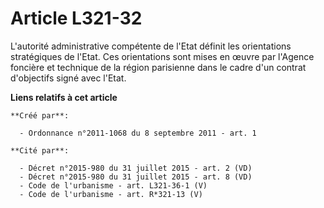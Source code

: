 # Article L321-32

L'autorité administrative compétente de l'Etat définit les orientations stratégiques de l'Etat. Ces orientations sont mises
en œuvre par l'Agence foncière et technique de la région parisienne dans le cadre d'un contrat d'objectifs signé avec l'Etat.

**Liens relatifs à cet article**

	**Créé par**:

	  - Ordonnance n°2011-1068 du 8 septembre 2011 - art. 1

	**Cité par**:

	  - Décret n°2015-980 du 31 juillet 2015 - art. 2 (VD)
	  - Décret n°2015-980 du 31 juillet 2015 - art. 8 (VD)
	  - Code de l'urbanisme - art. L321-36-1 (V)
	  - Code de l'urbanisme - art. R*321-13 (V)
